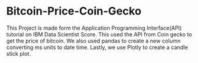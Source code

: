 # Bitcoin-Price-Coin-Gecko
This Project is made form the Application Programming Interface(API) tutorial on IBM Data Scientist Score. This used the API from Coin gecko to get the price of bitcoin. We also used pandas to create a new column converting ms units to date time. Lastly, we use Plotly to create a candle stick plot. 
